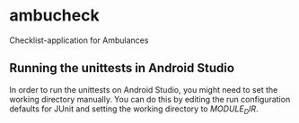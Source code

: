 # ambucheck
Checklist-application for Ambulances

## Running the unittests in Android Studio
In order to run the unittests on Android Studio, you might need to set the working directory manually. You can do this by editing the run configuration defaults for JUnit and setting the working directory to $MODULE_DIR$.